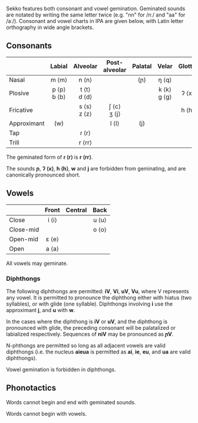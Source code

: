 Sekko features both consonant and vowel gemination. Geminated sounds are notated by writing the same letter twice (e.g. "nn" for /nː/ and "aa" for /aː/). Consonant and vowel charts in IPA are given below, with Latin letter orthography in wide angle brackets.
## Consonants
|             | Labial    | Alveolar | Post-alveolar | Palatal | Velar    | Glottal |
|:------------|:---------:|:--------:|:-------------:|:-------:|:--------:|:-------:|
| Nasal       |    m ⟨m⟩      | n ⟨n⟩          |               |    (ɲ)  |   ŋ ⟨q⟩  |         |
| Plosive     | p ⟨p⟩<br>b ⟨b⟩ | t ⟨t⟩<br>d ⟨d⟩ |               |         | k ⟨k⟩<br>g ⟨g⟩ | ʔ   ⟨x⟩ |
| Fricative   |              | s ⟨s⟩<br>z ⟨z⟩ | ʃ ⟨c⟩<br>ʒ ⟨j⟩   |         |          | h ⟨h⟩   |
| Approximant |    (w)       |               |    l ⟨l⟩       |    (j)  |          |         |
| Tap         |              |   ɾ ⟨r⟩        |               |         |          |         |
| Trill       |              |   r ⟨rr⟩       |               |         |          |         |

The geminated form of **ɾ ⟨r⟩** is **r ⟨rr⟩**. 

The sounds **ɲ**, **ʔ ⟨x⟩**, **h ⟨h⟩**, **w** and **j** are forbidden from geminating, and are canonically pronounced short.

## Vowels
|           | Front | Central | Back |
|:----------|:-----:|:-------:|:----:|
| Close     | i ⟨i⟩ |          | u ⟨u⟩ |
| Close-mid |      |          | o ⟨o⟩ |
| Open-mid  | ε ⟨e⟩ |          |      |
| Open      | a ⟨a⟩ |          |      |

All vowels may geminate. 

### Diphthongs

The following diphthongs are permitted: **iV**, **Vi**, **uV**, **Vu**, where V represents any vowel. It is permitted to pronounce the diphthong either with hiatus (two syllables), or with glide (one syllable). Diphthongs involving **i** use the approximant **j**, and **u** with **w**. 

In the cases where the diphthong is **iV** or **uV**, and the diphthong is pronounced with glide, the preceding consonant will be palatalized or labialized respectively. Sequences of **niV** may be pronounced as **ɲV**.

N-phthongs are permitted so long as all adjacent vowels are valid diphthongs (i.e. the nucleus **aieua** is permitted as **ai**, **ie**, **eu**, and **ua** are valid diphthongs).

Vowel gemination is forbidden in diphthongs.

## Phonotactics

Words cannot begin and end with geminated sounds.

Words cannot begin with vowels.








